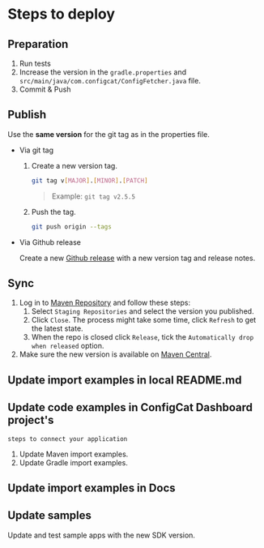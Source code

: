 # Steps to deploy
## Preparation
1. Run tests
3. Increase the version in the `gradle.properties` and `src/main/java/com.configcat/ConfigFetcher.java` file.
4. Commit & Push
## Publish
Use the **same version** for the git tag as in the properties file.
- Via git tag
    1. Create a new version tag.
       ```bash
       git tag v[MAJOR].[MINOR].[PATCH]
       ```
       > Example: `git tag v2.5.5`
    2. Push the tag.
       ```bash
       git push origin --tags
       ```
- Via Github release 

  Create a new [Github release](https://github.com/configcat/android-sdk/releases) with a new version tag and release notes.

## Sync
1. Log in to [Maven Repository](https://oss.sonatype.org/) and follow these steps:
    1. Select `Staging Repositories` and select the version you published.
    2. Click `Close`. The process might take some time, click `Refresh` to get the latest state.
    3. When the repo is closed click `Release`, tick the `Automatically drop when released` option.
2. Make sure the new version is available on [Maven Central](https://search.maven.org/artifact/com.configcat/configcat-android-client).

## Update import examples in local README.md

## Update code examples in ConfigCat Dashboard project's 
`steps to connect your application`
1. Update Maven import examples.
2. Update Gradle import examples.

## Update import examples in Docs

## Update samples
Update and test sample apps with the new SDK version.